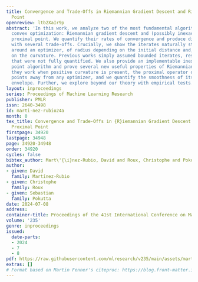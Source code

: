 ```yaml
---
title: Convergence and Trade-Offs in Riemannian Gradient Descent and Riemannian Proximal
  Point
openreview: ltb2XaIr9p
abstract: 'In this work, we analyze two of the most fundamental algorithms in geodesically
  convex optimization: Riemannian gradient descent and (possibly inexact) Riemannian
  proximal point. We quantify their rates of convergence and produce different variants
  with several trade-offs. Crucially, we show the iterates naturally stay in a ball
  around an optimizer, of radius depending on the initial distance and, in some cases,
  on the curvature. Previous works simply assumed bounded iterates, resulting in rates
  that were not fully quantified. We also provide an implementable inexact proximal
  point algorithm and prove several new useful properties of Riemannian proximal methods:
  they work when positive curvature is present, the proximal operator does not move
  points away from any optimizer, and we quantify the smoothness of its induced Moreau
  envelope. Further, we explore beyond our theory with empirical tests.'
layout: inproceedings
series: Proceedings of Machine Learning Research
publisher: PMLR
issn: 2640-3498
id: marti-nez-rubio24a
month: 0
tex_title: Convergence and Trade-Offs in {R}iemannian Gradient Descent and {R}iemannian
  Proximal Point
firstpage: 34920
lastpage: 34948
page: 34920-34948
order: 34920
cycles: false
bibtex_author: Mart\'{\i}nez-Rubio, David and Roux, Christophe and Pokutta, Sebastian
author:
- given: David
  family: Martı́nez-Rubio
- given: Christophe
  family: Roux
- given: Sebastian
  family: Pokutta
date: 2024-07-08
address:
container-title: Proceedings of the 41st International Conference on Machine Learning
volume: '235'
genre: inproceedings
issued:
  date-parts:
  - 2024
  - 7
  - 8
pdf: https://raw.githubusercontent.com/mlresearch/v235/main/assets/marti-nez-rubio24a/marti-nez-rubio24a.pdf
extras: []
# Format based on Martin Fenner's citeproc: https://blog.front-matter.io/posts/citeproc-yaml-for-bibliographies/
---
```

